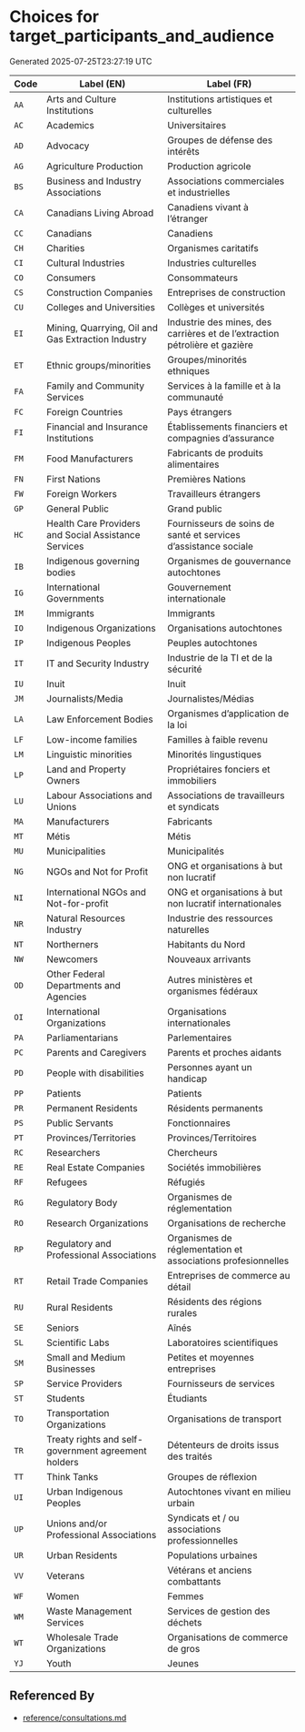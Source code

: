 # Choices for target_participants_and_audience

Generated 2025-07-25T23:27:19 UTC

| Code | Label (EN) | Label (FR) |
|------|------------|------------|
| `AA` | Arts and Culture Institutions | Institutions artistiques et culturelles |
| `AC` | Academics | Universitaires |
| `AD` | Advocacy | Groupes de défense des intérêts |
| `AG` | Agriculture Production | Production agricole |
| `BS` | Business and Industry Associations | Associations commerciales et industrielles |
| `CA` | Canadians Living Abroad | Canadiens vivant à l’étranger |
| `CC` | Canadians | Canadiens |
| `CH` | Charities | Organismes caritatifs |
| `CI` | Cultural Industries | Industries culturelles |
| `CO` | Consumers | Consommateurs |
| `CS` | Construction Companies | Entreprises de construction |
| `CU` | Colleges and Universities | Collèges et universités |
| `EI` | Mining, Quarrying, Oil and Gas Extraction Industry | Industrie des mines, des carrières et de l’extraction pétrolière et gazière |
| `ET` | Ethnic groups/minorities | Groupes/minorités ethniques |
| `FA` | Family and Community Services | Services à la famille et à la communauté |
| `FC` | Foreign Countries | Pays étrangers |
| `FI` | Financial and Insurance Institutions | Établissements financiers et compagnies d’assurance |
| `FM` | Food Manufacturers | Fabricants de produits alimentaires |
| `FN` | First Nations | Premières Nations |
| `FW` | Foreign Workers | Travailleurs étrangers |
| `GP` | General Public | Grand public |
| `HC` | Health Care Providers and Social Assistance Services | Fournisseurs de soins de santé et services d’assistance sociale |
| `IB` | Indigenous governing bodies | Organismes de gouvernance autochtones |
| `IG` | International Governments | Gouvernement internationale |
| `IM` | Immigrants | Immigrants |
| `IO` | Indigenous Organizations | Organisations autochtones |
| `IP` | Indigenous Peoples | Peuples autochtones |
| `IT` | IT and Security Industry | Industrie de la TI et de la sécurité |
| `IU` | Inuit | Inuit |
| `JM` | Journalists/Media | Journalistes/Médias |
| `LA` | Law Enforcement Bodies | Organismes d’application de la loi |
| `LF` | Low-income families | Familles à faible revenu |
| `LM` | Linguistic minorities | Minorités lingustiques |
| `LP` | Land and Property Owners | Propriétaires fonciers et immobiliers |
| `LU` | Labour Associations and Unions | Associations de travailleurs et syndicats |
| `MA` | Manufacturers | Fabricants |
| `MT` | Métis | Métis |
| `MU` | Municipalities | Municipalités |
| `NG` | NGOs and Not for Profit | ONG et organisations à but non lucratif |
| `NI` | International NGOs and Not-for-profit | ONG et organisations à but non lucratif internationales |
| `NR` | Natural Resources Industry | Industrie des ressources naturelles |
| `NT` | Northerners | Habitants du Nord |
| `NW` | Newcomers | Nouveaux arrivants |
| `OD` | Other Federal Departments and Agencies | Autres ministères et organismes fédéraux |
| `OI` | International Organizations | Organisations internationales |
| `PA` | Parliamentarians | Parlementaires |
| `PC` | Parents and Caregivers | Parents et proches aidants |
| `PD` | People with disabilities | Personnes ayant un handicap |
| `PP` | Patients | Patients |
| `PR` | Permanent Residents | Résidents permanents |
| `PS` | Public Servants | Fonctionnaires |
| `PT` | Provinces/Territories | Provinces/Territoires |
| `RC` | Researchers | Chercheurs |
| `RE` | Real Estate Companies | Sociétés immobilières |
| `RF` | Refugees | Réfugiés |
| `RG` | Regulatory Body | Organismes de réglementation |
| `RO` | Research Organizations | Organisations de recherche |
| `RP` | Regulatory and Professional Associations | Organismes de réglementation et associations profesionnelles |
| `RT` | Retail Trade Companies | Entreprises de commerce au détail |
| `RU` | Rural Residents | Résidents des régions rurales |
| `SE` | Seniors | Aînés |
| `SL` | Scientific Labs | Laboratoires scientifiques |
| `SM` | Small and Medium Businesses | Petites et moyennes entreprises |
| `SP` | Service Providers | Fournisseurs de services |
| `ST` | Students | Étudiants |
| `TO` | Transportation Organizations | Organisations de transport |
| `TR` | Treaty rights and self-government agreement holders | Détenteurs de droits issus des traités |
| `TT` | Think Tanks | Groupes de réflexion |
| `UI` | Urban Indigenous Peoples | Autochtones vivant en milieu urbain |
| `UP` | Unions and/or Professional Associations | Syndicats et / ou associations professionnelles |
| `UR` | Urban Residents | Populations urbaines |
| `VV` | Veterans | Vétérans et anciens combattants |
| `WF` | Women | Femmes |
| `WM` | Waste Management Services | Services de gestion des déchets |
| `WT` | Wholesale Trade Organizations | Organisations de commerce de gros |
| `YJ` | Youth | Jeunes |


## Referenced By

- [reference/consultations.md](../reference/consultations.md)
